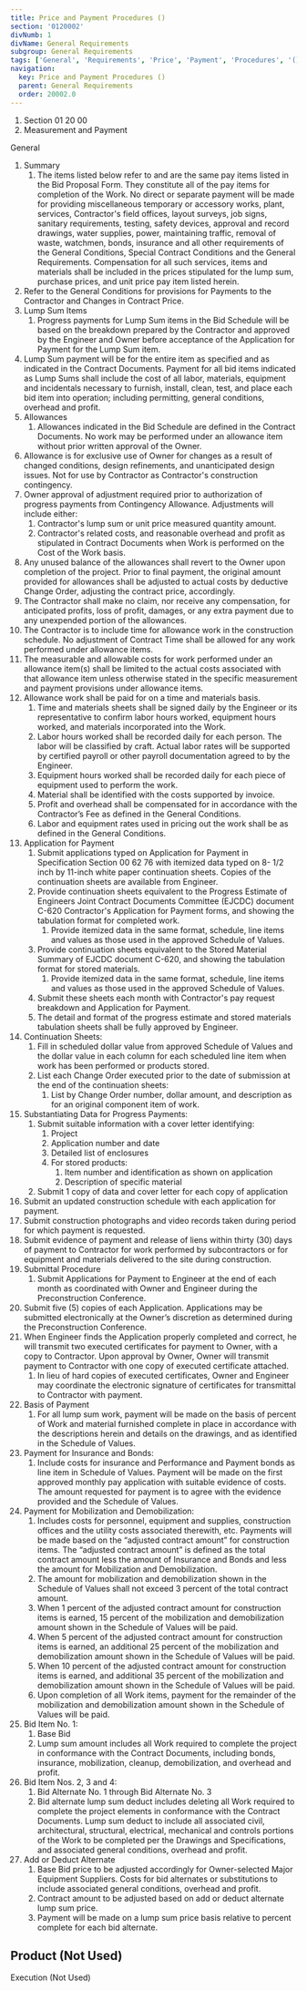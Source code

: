 ```yaml
---
title: Price and Payment Procedures ()
section: '0120002'
divNumb: 1
divName: General Requirements
subgroup: General Requirements
tags: ['General', 'Requirements', 'Price', 'Payment', 'Procedures', '()']
navigation:
  key: Price and Payment Procedures ()
  parent: General Requirements
  order: 20002.0
---
```


   1. Section 01 20 00
   1. Measurement and Payment

General
1. Summary
   1. The items listed below refer to and are the same pay items listed in the Bid Proposal Form. They constitute all of the pay items for completion of the Work. No direct or separate payment will be made for providing miscellaneous temporary or accessory works, plant, services, Contractor's field offices, layout surveys, job signs, sanitary requirements, testing, safety devices, approval and record drawings, water supplies, power, maintaining traffic, removal of waste, watchmen, bonds, insurance and all other requirements of the General Conditions, Special Contract Conditions and the General Requirements. Compensation for all such services, items and materials shall be included in the prices stipulated for the lump sum, purchase prices, and unit price pay item listed herein.
2. Refer to the General Conditions for provisions for Payments to the Contractor and Changes in Contract Price.
2. Lump Sum Items
   1. Progress payments for Lump Sum items in the Bid Schedule will be based on the breakdown prepared by the Contractor and approved by the Engineer and Owner before acceptance of the Application for Payment for the Lump Sum item.
2. Lump Sum payment will be for the entire item as specified and as indicated in the Contract Documents. Payment for all bid items indicated as Lump Sums shall include the cost of all labor, materials, equipment and incidentals necessary to furnish, install, clean, test, and place each bid item into operation; including permitting, general conditions, overhead and profit. 
3. Allowances
   1. Allowances indicated in the Bid Schedule are defined in the Contract Documents. No work may be performed under an allowance item without prior written approval of the Owner.
2. Allowance is for exclusive use of Owner for changes as a result of changed conditions, design refinements, and unanticipated design issues. Not for use by Contractor as Contractor's construction contingency.
3. Owner approval of adjustment required prior to authorization of progress payments from Contingency Allowance. Adjustments will include either:
	1. Contractor's lump sum or unit price measured quantity amount.
	2. Contractor's related costs, and reasonable overhead and profit as stipulated in Contract Documents when Work is performed on the Cost of the Work basis.
4. Any unused balance of the allowances shall revert to the Owner upon completion of the project. Prior to final payment, the original amount provided for allowances shall be adjusted to actual costs by deductive Change Order, adjusting the contract price, accordingly.
5. The Contractor shall make no claim, nor receive any compensation, for anticipated profits, loss of profit, damages, or any extra payment due to any unexpended portion of the allowances.
6. The Contractor is to include time for allowance work in the construction schedule. No adjustment of Contract Time shall be allowed for any work performed under allowance items.
7. The measurable and allowable costs for work performed under an allowance item(s) shall be limited to the actual costs associated with that allowance item unless otherwise stated in the specific measurement and payment provisions under allowance items.
8. Allowance work shall be paid for on a time and materials basis.
	1. Time and materials sheets shall be signed daily by the Engineer or its representative to confirm labor hours worked, equipment hours worked, and materials incorporated into the Work.
	2. Labor hours worked shall be recorded daily for each person. The labor will be classified by craft. Actual labor rates will be supported by certified payroll or other payroll documentation agreed to by the Engineer.
	3. Equipment hours worked shall be recorded daily for each piece of equipment used to perform the work. 
	4. Material shall be identified with the costs supported by invoice.
	5. Profit and overhead shall be compensated for in accordance with the Contractor’s Fee as defined in the General Conditions.
	6. Labor and equipment rates used in pricing out the work shall be as defined in the General Conditions.
4. Application for Payment
   1. Submit applications typed on Application for Payment in Specification Section 00 62 76 with itemized data typed on 8- 1/2 inch by 11-inch white paper continuation sheets. Copies of the continuation sheets are available from Engineer.
	1. Provide continuation sheets equivalent to the Progress Estimate of Engineers Joint Contract Documents Committee (EJCDC) document C-620 Contractor's Application for Payment forms, and showing the tabulation format for completed work.
		1. Provide itemized data in the same format, schedule, line items and values as those used in the approved Schedule of Values.
	2. Provide continuation sheets equivalent to the Stored Material Summary of EJCDC document C-620, and showing the tabulation format for stored materials.
		1. Provide itemized data in the same format, schedule, line items and values as those used in the approved Schedule of Values.
	3. Submit these sheets each month with Contractor's pay request breakdown and Application for Payment.
	4. The detail and format of the progress estimate and stored materials tabulation sheets shall be fully approved by Engineer.
2. Continuation Sheets:
	1. Fill in scheduled dollar value from approved Schedule of Values and the dollar value in each column for each scheduled line item when work has been performed or products stored.
	2. List each Change Order executed prior to the date of submission at the end of the continuation sheets:
		1. List by Change Order number, dollar amount, and description as for an original component item of work.
3. Substantiating Data for Progress Payments:
	1. Submit suitable information with a cover letter identifying:
		1. Project
		2. Application number and date
		3. Detailed list of enclosures
		4. For stored products:
			1. Item number and identification as shown on application
			2. Description of specific material
	2. Submit 1 copy of data and cover letter for each copy of application
4. Submit an updated construction schedule with each application for payment.
5. Submit construction photographs and video records taken during period for which payment is requested. 
6. Submit evidence of payment and release of liens within thirty (30) days of payment to Contractor for work performed by subcontractors or for equipment and materials delivered to the site during construction. 
5. Submittal Procedure
   1. Submit Applications for Payment to Engineer at the end of each month as coordinated with Owner and Engineer during the Preconstruction Conference.
2. Submit five (5) copies of each Application. Applications may be submitted electronically at the Owner’s discretion as determined during the Preconstruction Conference.
3. When Engineer finds the Application properly completed and correct, he will transmit two executed certificates for payment to Owner, with a copy to Contractor. Upon approval by Owner, Owner will transmit payment to Contractor with one copy of executed certificate attached.
	1. In lieu of hard copies of executed certificates, Owner and Engineer may coordinate the electronic signature of certificates for transmittal to Contractor with payment.
6. Basis of Payment
   1. For all lump sum work, payment will be made on the basis of percent of Work and material furnished complete in place in accordance with the descriptions herein and details on the drawings, and as identified in the Schedule of Values.
2. Payment for Insurance and Bonds:
      1. Include costs for insurance and Performance and Payment bonds as line item in Schedule of Values. Payment will be made on the first approved monthly pay application with suitable evidence of costs. The amount requested for payment is to agree with the evidence provided and the Schedule of Values.
3. Payment for Mobilization and Demobilization:
      1. Includes costs for personnel, equipment and supplies, construction offices and the utility costs associated therewith, etc. Payments will be made based on the “adjusted contract amount” for construction items. The “adjusted contract amount” is defined as the total contract amount less the amount of Insurance and Bonds and less the amount for Mobilization and Demobilization.
	1. The amount for mobilization and demobilization shown in the Schedule of Values shall not exceed 3 percent of the total contract amount.
	2. When 1 percent of the adjusted contract amount for construction items is earned, 15 percent of the mobilization and demobilization amount shown in the Schedule of Values will be paid.
	3. When 5 percent of the adjusted contract amount for construction items is earned, an additional 25 percent of the mobilization and demobilization amount shown in the Schedule of Values will be paid.
	4. When 10 percent of the adjusted contract amount for construction items is earned, and additional 35 percent of the mobilization and demobilization amount shown in the Schedule of Values will be paid.
	5. Upon completion of all Work items, payment for the remainder of the mobilization and demobilization amount shown in the Schedule of Values will be paid.
4. Bid Item No. 1:
      1. Base Bid
	1. Lump sum amount includes all Work required to complete the project in conformance with the Contract Documents, including bonds, insurance, mobilization, cleanup, demobilization, and overhead and profit.
5. Bid Item Nos. 2, 3 and 4:
      1. Bid Alternate No. 1 through Bid Alternate No. 3
	1. Bid alternate lump sum deduct includes deleting all Work required to complete the project elements in conformance with the Contract Documents. Lump sum deduct to include all associated civil, architectural, structural, electrical, mechanical and controls portions of the Work to be completed per the Drawings and Specifications, and associated general conditions, overhead and profit.
6.  Add or Deduct Alternate
	1. Base Bid price to be adjusted accordingly for Owner-selected Major Equipment Suppliers. Costs for bid alternates or substitutions to include associated general conditions, overhead and profit.
	2. Contract amount to be adjusted based on add or deduct alternate lump sum price.
	3. Payment will be made on a lump sum price basis relative to percent complete for each bid alternate.
   ## Product (Not Used)

Execution
 (Not Used) 

